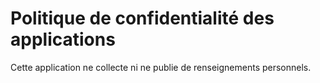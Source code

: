 # Politique de confidentialité des applications
Cette application ne collecte ni ne publie de renseignements personnels. 